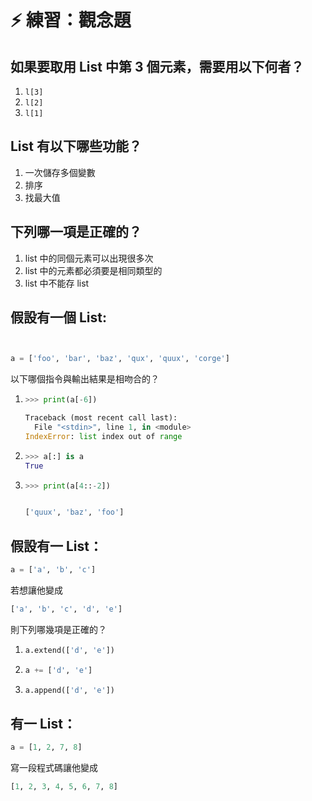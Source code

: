 # ⚡ 練習：觀念題

## 如果要取用 List 中第 3 個元素，需要用以下何者？

1. `l[3]`
2. `l[2]`
3. `l[1]`

## List 有以下哪些功能？

1. 一次儲存多個變數
2. 排序
3. 找最大值

## 下列哪一項是正確的？

1. list 中的同個元素可以出現很多次
2. list 中的元素都必須要是相同類型的
3. list 中不能存 list

## 假設有一個 List:

```python


a = ['foo', 'bar', 'baz', 'qux', 'quux', 'corge']


```

以下哪個指令與輸出結果是相吻合的？

1. ```python
   >>> print(a[-6])

   Traceback (most recent call last):
     File "<stdin>", line 1, in <module>
   IndexError: list index out of range  

   ```
2. ```python
   >>> a[:] is a
   True
   ```
3. ```python
   >>> print(a[4::-2])


   ['quux', 'baz', 'foo']
   ```

## 假設有一 List：

```python
a = ['a', 'b', 'c']
```

若想讓他變成

```python
['a', 'b', 'c', 'd', 'e']
```

則下列哪幾項是正確的？

1. ```python
   a.extend(['d', 'e'])
   ```
2. ```python
   a += ['d', 'e']
   ```
3. ```python
   a.append(['d', 'e'])
   ```

## 有一 List：

```python
a = [1, 2, 7, 8]
```

寫一段程式碼讓他變成

```python
[1, 2, 3, 4, 5, 6, 7, 8]
```

## 

